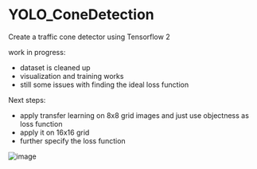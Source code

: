# YOLO_ConeDetection
Create a traffic cone detector using Tensorflow 2

work in progress:
- dataset is cleaned up
- visualization and training works
- still some issues with finding the ideal loss function


Next steps:
- apply transfer learning on 8x8 grid images and just use objectness as loss function
- apply it on 16x16 grid
- further specify the loss function


![image](https://user-images.githubusercontent.com/35065831/139665479-f9fa5295-4345-4d41-b9b5-c11aa58732e7.png)
